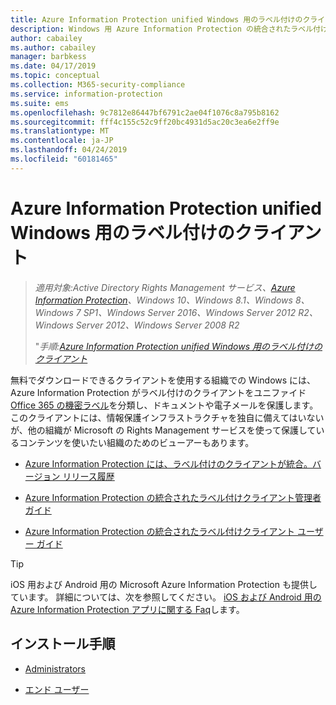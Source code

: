 ```yaml
---
title: Azure Information Protection unified Windows 用のラベル付けのクライアント
description: Windows 用 Azure Information Protection の統合されたラベル付けクライアント情報リソース。
author: cabailey
ms.author: cabailey
manager: barbkess
ms.date: 04/17/2019
ms.topic: conceptual
ms.collection: M365-security-compliance
ms.service: information-protection
ms.suite: ems
ms.openlocfilehash: 9c7812e86447bf6791c2ae04f1076c8a795b8162
ms.sourcegitcommit: fff4c155c52c9ff20bc4931d5ac20c3ea6e2ff9e
ms.translationtype: MT
ms.contentlocale: ja-JP
ms.lasthandoff: 04/24/2019
ms.locfileid: "60181465"
---
```

# <a name="azure-information-protection-unified-labeling-client-for-windows"></a>Azure Information Protection unified Windows 用のラベル付けのクライアント

>*適用対象:Active Directory Rights Management サービス、[Azure Information Protection](https://azure.microsoft.com/pricing/details/information-protection)、Windows 10、Windows 8.1、Windows 8、Windows 7 SP1、Windows Server 2016、Windows Server 2012 R2、Windows Server 2012、Windows Server 2008 R2*
>
> "*手順:[Azure Information Protection unified Windows 用のラベル付けのクライアント](../faqs.md#whats-the-difference-between-the-azure-information-protection-client-and-the-azure-information-protection-unified-labeling-client)*

無料でダウンロードできるクライアントを使用する組織での Windows には、Azure Information Protection がラベル付けのクライアントをユニファイド[Office 365 の機密ラベル](https://docs.microsoft.com/Office365/SecurityCompliance/sensitivity-labels)を分類し、ドキュメントや電子メールを保護します。 このクライアントには、情報保護インフラストラクチャを独自に備えてはいないが、他の組織が Microsoft の Rights Management サービスを使って保護しているコンテンツを使いたい組織のためのビューアーもあります。

- [Azure Information Protection には、ラベル付けのクライアントが統合。バージョン リリース履歴](unifiedlabelingclient-version-release-history.md)

- [Azure Information Protection の統合されたラベル付けクライアント管理者ガイド](clientv2-admin-guide.md)

- [Azure Information Protection の統合されたラベル付けクライアント ユーザー ガイド](clientv2-user-guide.md)

> [!TIP]
> iOS 用および Android 用の Microsoft Azure Information Protection も提供しています。 詳細については、次を参照してください。 [iOS および Android 用の Azure Information Protection アプリに関する Faq](mobile-app-faq.md)します。

## <a name="install-instructions"></a>インストール手順

- [Administrators](clientv2-admin-guide-install.md)

- [エンド ユーザー](install-unifiedlabelingclient-app.md)
